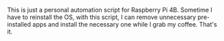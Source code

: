 This is just a personal automation script for Raspberry Pi 4B. Sometime I have to reinstall the OS, with this script, I can remove unnecessary pre-installed apps and install the necessary one while I grab my coffee. That's it. 
